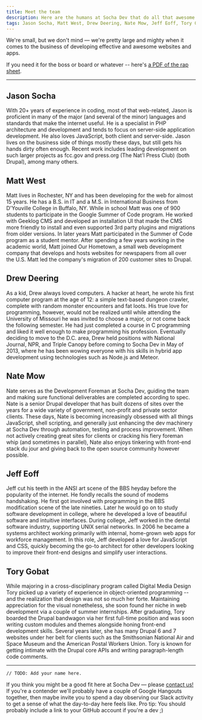 ```yaml
---
title: Meet the team
description: Here are the humans at Socha Dev that do all that awesome dev work for your team. They are all quite great.
tags: Jason Socha, Matt West, Drew Deering, Nate Mow, Jeff Eoff, Tory Gobat
---
```


We're small, but we don't mind &mdash; we're pretty large and mighty when it comes to the business of developing effective and awesome websites and apps.

If you need it for the boss or board or whatever -- here's [a PDF of the rap sheet](https://gitprint.com/SochaDev/sochadev.github.io/master/team.md).

* * *

## Jason Socha

With 20+ years of experience in coding, most of that web-related, Jason is
proficient in many of the major (and several of the minor) languages and
standards that make the internet useful. He is a specialist in PHP architecture
and development and tends to focus on server-side application development. He
also loves JavaScript, both client and server-side. Jason lives on the business
side of things mostly these days, but still gets his hands dirty often enough.
Recent work includes leading development on such larger projects as fcc.gov and
press.org (The Nat'l Press Club) (both Drupal), among many others.

## Matt West

Matt lives in Rochester, NY and has been developing for the web for almost 15
years. He has a B.S. in IT and a M.S. in International Business from D'Youville
College in Buffalo, NY. While in school Matt was one of 900 students to
participate in the Google Summer of Code program. He worked with Geeklog CMS
and developed an installation UI that made the CMS more friendly to install and
even supported 3rd party plugins and migrations from older versions. In later
years Matt participated in the Summer of Code program as a student mentor. After
spending a few years working in the academic world, Matt joined Our Hometown,
a small web development company that develops and hosts websites for newspapers
from all over the U.S. Matt led the company's migration of 200 customer sites
to Drupal.

## Drew Deering

As a kid, Drew always loved computers. A hacker at heart, he wrote his first
computer program at the age of 12: a simple text-based dungeon crawler, complete
with random monster encounters and fat loots. His true love for programming,
however, would not be realized until while attending the University of Missouri
he was invited to choose a major, or not come back the following semester. He
had just completed a course in C programming and liked it well enough to make
programming his profession. Eventually deciding to move to the D.C. area, Drew
held positions with National Journal, NPR, and Triple Canopy before coming to
Socha Dev in May of 2013, where he has been wowing everyone with his skills in
hybrid app development using technologies such as Node.js and Meteor.

## Nate Mow

Nate serves as the Development Foreman at Socha Dev, guiding the team and making
sure functional deliverables are completed according to spec. Nate is a senior
Drupal developer that has built dozens of sites over the years for a wide
variety of government, non-profit and private sector clients. These days, Nate
is becoming increasingly obsessed with all things JavaScript, shell scripting,
and generally just enhancing the dev machinery at Socha Dev through automation,
testing and process improvement. When not actively creating great sites for
clients or cracking his fiery foreman whip (and sometimes in parallel), Nate
also enjoys tinkering with front-end stack du jour and giving back to the open
source community however possible.

## Jeff Eoff

Jeff cut his teeth in the ANSI art scene of the BBS heyday before the popularity
of the internet. He fondly recalls the sound of modems handshaking. He first got
involved with programming in the BBS modification scene of the late nineties.
Later he would go on to study software development in college, where he
developed a love of beautiful software and intuitive interfaces. During college,
Jeff worked in the dental software industry, supporting UNIX serial networks. In
2006 he became a systems architect working primarily with internal, home-grown
web apps for workforce management. In this role, Jeff developed a love for
JavaScript and CSS, quickly becoming the go-to architect for other developers
looking to improve their front-end designs and simplify user interactions.

## Tory Gobat

While majoring in a cross-disciplinary program called Digital Media Design Tory
picked up a variety of experience in object-oriented programming -- and the
realization that design was not so much her forte. Maintaining appreciation for
the visual nonetheless, she soon found her niche in web development via a
couple of summer internships. After graduating, Tory boarded the Drupal
bandwagon via her first full-time position and was soon writing custom modules
and themes alongside honing front-end development skills. Several years later,
she has many Drupal 6 and 7 websites under her belt for clients such as the
Smithsonian National Air and Space Museum and the American Postal Workers
Union. Tory is known for getting intimate with the Drupal core APIs and
writing paragraph-length code comments.

* * *

    // TODO: Add your name here.

If you think you might be a good fit here at Socha Dev &mdash; please <a href="/#contact" class="green">contact us!</a> If you're a contender we'll probably have a couple of <span class="blue dotted">Google Hangouts</span> together, then maybe invite you to spend a day observing our <span class="purple dotted">Slack</span> activity to get a sense of what the day-to-day here feels like. Pro tip: You should probably include a link to your GitHub account if you're a dev ;)
